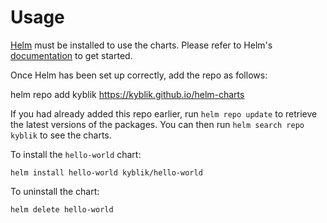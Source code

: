 # Usage

[Helm](https://helm.sh) must be installed to use the charts.  Please refer to
Helm's [documentation](https://helm.sh/docs) to get started.

Once Helm has been set up correctly, add the repo as follows:

  helm repo add kyblik https://kyblik.github.io/helm-charts

If you had already added this repo earlier, run `helm repo update` to retrieve
the latest versions of the packages.  You can then run `helm search repo
kyblik` to see the charts.

To install the `hello-world` chart:

    helm install hello-world kyblik/hello-world

To uninstall the chart:

    helm delete hello-world